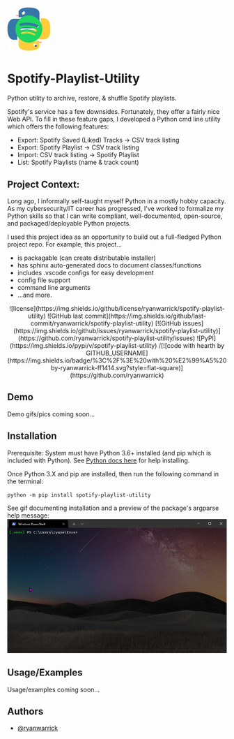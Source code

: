 # <img alt="spotify-playlist-utility logo" src="https://github.com/ryanwarrick/spotify-playlist-utility/blob/master/docs/images/snakify.png?raw=true" height="100">

    
# Spotify-Playlist-Utility

Python utility to archive, restore, & shuffle Spotify playlists.

Spotify's service has a few downsides. Fortunately, they offer a fairly nice Web API. To fill in these feature gaps, I developed a Python cmd line utility which offers the following features:
* Export: Spotify Saved (Liked) Tracks -> CSV track listing
* Export: Spotify Playlist -> CSV track listing
* Import: CSV track listing -> Spotify Playlist
* List: Spotify Playlists (name & track count)

## Project Context:

Long ago, I informally self-taught myself Python in a mostly hobby capacity. As my cybersecurity/IT career has progressed, I've worked to formalize my Python skills so that I can write compliant, well-documented, open-source, and packaged/deployable Python projects.

I used this project idea as an opportunity to build out a full-fledged Python project repo.
For example, this project...
* is packagable (can create distributable installer)
* has sphinx auto-generated docs to document classes/functions
* includes .vscode configs for easy development
* config file support
* command line arguments
* ...and more.
<div align="center">
    ![license](https://img.shields.io/github/license/ryanwarrick/spotify-playlist-utility)
    ![GitHub last commit](https://img.shields.io/github/last-commit/ryanwarrick/spotify-playlist-utility)
    [![GitHub issues](https://img.shields.io/github/issues/ryanwarrick/spotify-playlist-utility)](https://github.com/ryanwarrick/spotify-playlist-utility/issues)
    ![PyPI](https://img.shields.io/pypi/v/spotify-playlist-utility)
    /[![code with hearth by GITHUB_USERNAME](https://img.shields.io/badge/%3C%2F%3E%20with%20%E2%99%A5%20by-ryanwarrick-ff1414.svg?style=flat-square)](https://github.com/ryanwarrick)
</div>

## Demo

Demo gifs/pics coming soon...
<!-- TODO: Add gifs/pics to demo -->

  
## Installation 

Prerequisite: System must have Python 3.6+ installed (and pip which is included with Python). See [Python docs here](https://wiki.python.org/moin/BeginnersGuide/Download) for help installing.

Once Python 3.X and pip are installed, then run the following command in the terminal:
```
python -m pip install spotify-playlist-utility
```

See gif documenting installation and a preview of the package's argparse help message:
![Shallow Backup GIF Demo](docs/images/install.gif)

## Usage/Examples

Usage/examples coming soon...
<!-- TODO: Add usage/examples -->
  
## Authors

- [@ryanwarrick](https://www.github.com/ryanwarrick)

<!-- TODO: Add contributors section here for Hunter's logo help -->